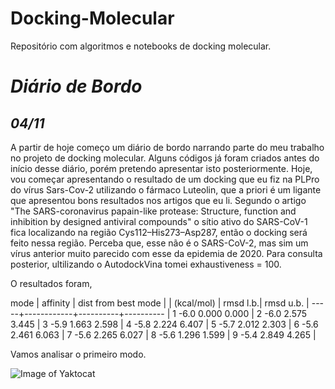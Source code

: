 # Docking-Molecular
Repositório com algoritmos e notebooks de docking molecular.

# *Diário de Bordo* 

## *04/11* 
A partir de hoje começo um diário de bordo narrando parte do meu trabalho no projeto de docking molecular. Alguns códigos já foram criados antes do início desse diário, porém pretendo apresentar isto posteriormente.
Hoje, vou começar apresentando o resultado de um docking que eu fiz na PLPro do vírus Sars-Cov-2 utilizando o fármaco Luteolin, que a priori é um ligante que apresentou bons resultados nos artigos que eu li. 
Segundo o artigo "The SARS-coronavirus papain-like protease: Structure, function and inhibition by designed antiviral compounds" o sítio ativo do SARS-CoV-1 fica localizando na região Cys112–His273–Asp287, então o docking será feito nessa região. Perceba que, esse não é o SARS-CoV-2, mas sim um vírus anterior muito parecido com esse da epidemia de 2020.
Para consulta posterior, ultilizando o AutodockVina tomei exhaustiveness = 100.

O resultados foram,

mode |   affinity | dist from best mode |
     | (kcal/mol) | rmsd l.b.| rmsd u.b. |
-----+------------+----------+---------- |
   1         -6.0      0.000      0.000 |
   2         -6.0      2.575      3.445 |
   3         -5.9      1.663      2.598 |
   4         -5.8      2.224      6.407 |
   5         -5.7      2.012      2.303 |
   6         -5.6      2.461      6.063 |
   7         -5.6      2.265      6.027 |
   8         -5.6      1.296      1.599 |
   9         -5.4      2.849      4.265 |

Vamos analisar o primeiro modo.

![Image of Yaktocat](https://imgur.com/c9faf56d-bd3c-4d1d-81ba-0e7634e1b767)


